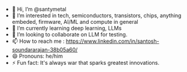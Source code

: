 - 👋 Hi, I’m @santymetal
- 👀 I’m interested in tech, semiconductors, transistors, chips, anything embeded, firmware, AI/ML and compute in general
- 🌱 I’m currently learning deep learning, LLMs
- 💞️ I’m looking to collaborate on LLM for testing. 
- 📫 How to reach me : https://www.linkedin.com/in/santosh-soundararajan-38b05a60/
- 😄 Pronouns: he/him
- ⚡ Fun fact: It's always war that sparks greatest innovations. 

<!---
santymetal/santymetal is a ✨ special ✨ repository because its `README.md` (this file) appears on your GitHub profile.
You can click the Preview link to take a look at your changes.
--->
